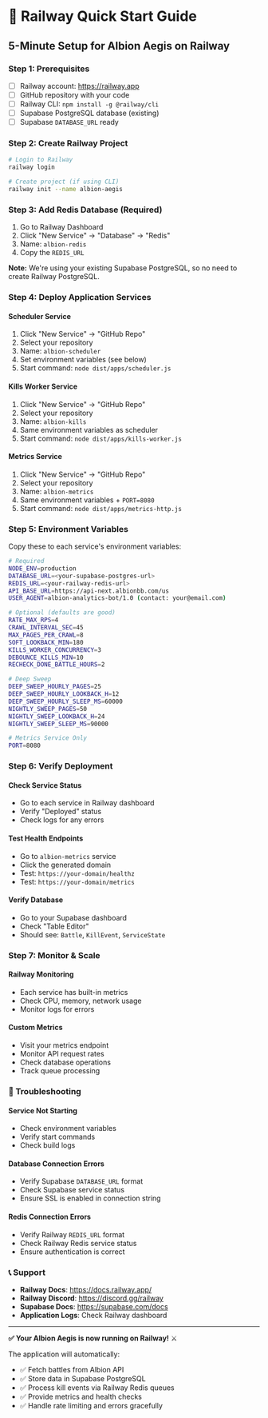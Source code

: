 # 🚀 Railway Quick Start Guide

## **5-Minute Setup for Albion Aegis on Railway**

### **Step 1: Prerequisites**
- [ ] Railway account: https://railway.app
- [ ] GitHub repository with your code
- [ ] Railway CLI: `npm install -g @railway/cli`
- [ ] Supabase PostgreSQL database (existing)
- [ ] Supabase `DATABASE_URL` ready

### **Step 2: Create Railway Project**
```bash
# Login to Railway
railway login

# Create project (if using CLI)
railway init --name albion-aegis
```

### **Step 3: Add Redis Database (Required)**
1. Go to Railway Dashboard
2. Click "New Service" → "Database" → "Redis"
3. Name: `albion-redis`
4. Copy the `REDIS_URL`

**Note:** We're using your existing Supabase PostgreSQL, so no need to create Railway PostgreSQL.

### **Step 4: Deploy Application Services**

#### **Scheduler Service**
1. Click "New Service" → "GitHub Repo"
2. Select your repository
3. Name: `albion-scheduler`
4. Set environment variables (see below)
5. Start command: `node dist/apps/scheduler.js`

#### **Kills Worker Service**
1. Click "New Service" → "GitHub Repo"
2. Select your repository
3. Name: `albion-kills`
4. Same environment variables as scheduler
5. Start command: `node dist/apps/kills-worker.js`

#### **Metrics Service**
1. Click "New Service" → "GitHub Repo"
2. Select your repository
3. Name: `albion-metrics`
4. Same environment variables + `PORT=8080`
5. Start command: `node dist/apps/metrics-http.js`

### **Step 5: Environment Variables**

Copy these to each service's environment variables:

```bash
# Required
NODE_ENV=production
DATABASE_URL=<your-supabase-postgres-url>
REDIS_URL=<your-railway-redis-url>
API_BASE_URL=https://api-next.albionbb.com/us
USER_AGENT=albion-analytics-bot/1.0 (contact: your@email.com)

# Optional (defaults are good)
RATE_MAX_RPS=4
CRAWL_INTERVAL_SEC=45
MAX_PAGES_PER_CRAWL=8
SOFT_LOOKBACK_MIN=180
KILLS_WORKER_CONCURRENCY=3
DEBOUNCE_KILLS_MIN=10
RECHECK_DONE_BATTLE_HOURS=2

# Deep Sweep
DEEP_SWEEP_HOURLY_PAGES=25
DEEP_SWEEP_HOURLY_LOOKBACK_H=12
DEEP_SWEEP_HOURLY_SLEEP_MS=60000
NIGHTLY_SWEEP_PAGES=50
NIGHTLY_SWEEP_LOOKBACK_H=24
NIGHTLY_SWEEP_SLEEP_MS=90000

# Metrics Service Only
PORT=8080
```

### **Step 6: Verify Deployment**

#### **Check Service Status**
- Go to each service in Railway dashboard
- Verify "Deployed" status
- Check logs for any errors

#### **Test Health Endpoints**
- Go to `albion-metrics` service
- Click the generated domain
- Test: `https://your-domain/healthz`
- Test: `https://your-domain/metrics`

#### **Verify Database**
- Go to your Supabase dashboard
- Check "Table Editor"
- Should see: `Battle`, `KillEvent`, `ServiceState`

### **Step 7: Monitor & Scale**

#### **Railway Monitoring**
- Each service has built-in metrics
- Check CPU, memory, network usage
- Monitor logs for errors

#### **Custom Metrics**
- Visit your metrics endpoint
- Monitor API request rates
- Check database operations
- Track queue processing

### **🚨 Troubleshooting**

#### **Service Not Starting**
- Check environment variables
- Verify start commands
- Check build logs

#### **Database Connection Errors**
- Verify Supabase `DATABASE_URL` format
- Check Supabase service status
- Ensure SSL is enabled in connection string

#### **Redis Connection Errors**
- Verify Railway `REDIS_URL` format
- Check Railway Redis service status
- Ensure authentication is correct

### **📞 Support**

- **Railway Docs**: https://docs.railway.app/
- **Railway Discord**: https://discord.gg/railway
- **Supabase Docs**: https://supabase.com/docs
- **Application Logs**: Check Railway dashboard

---

**✅ Your Albion Aegis is now running on Railway!** ⚔️

The application will automatically:
- ✅ Fetch battles from Albion API
- ✅ Store data in Supabase PostgreSQL
- ✅ Process kill events via Railway Redis queues
- ✅ Provide metrics and health checks
- ✅ Handle rate limiting and errors gracefully
